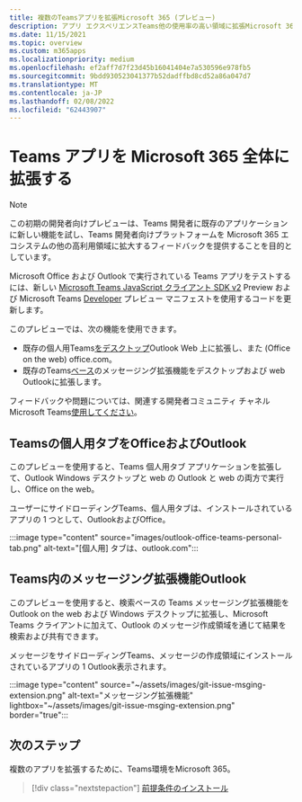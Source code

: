 ```yaml
---
title: 複数のTeamsアプリを拡張Microsoft 365 (プレビュー)
description: アプリ エクスペリエンスTeams他の使用率の高い領域に拡張Microsoft 365
ms.date: 11/15/2021
ms.topic: overview
ms.custom: m365apps
ms.localizationpriority: medium
ms.openlocfilehash: ef2aff7d7f23d45b16041404e7a530596e978fb5
ms.sourcegitcommit: 9bdd930523041377b52dadffbd8cd52a86a047d7
ms.translationtype: MT
ms.contentlocale: ja-JP
ms.lasthandoff: 02/08/2022
ms.locfileid: "62443907"
---
```

# <a name="extend-teams-apps-across-microsoft-365"></a>Teams アプリを Microsoft 365 全体に拡張する

> [!NOTE]
> この初期の開発者向けプレビューは、Teams 開発者に既存のアプリケーションに新しい機能を試し、Teams 開発者向け[](/microsoftteams/platform/feedback)プラットフォームを Microsoft 365 エコシステムの他の高利用領域に拡大するフィードバックを提供することを目的としています。

Microsoft Office および Outlook で実行されている Teams アプリをテストするには、新しい [Microsoft Teams JavaScript クライアント SDK v2](using-teams-client-sdk-preview.md) Preview および Microsoft Teams [Developer](../resources/schema/manifest-schema-dev-preview.md) プレビュー マニフェストを使用するコードを更新します。

このプレビューでは、次の機能を使用できます。

- 既存の個人用Teams[をデスクトップ](/microsoftteams/platform/tabs/how-to/create-personal-tab)Outlook Web 上に拡張し、また (Office on the web) office.com。
- 既存のTeams[ベース](/microsoftteams/platform/messaging-extensions/how-to/search-commands/define-search-command)のメッセージング拡張機能をデスクトップおよび web Outlookに拡張します。

フィードバックや問題については、関連する開発者コミュニティ チャネルMicrosoft Teams[使用してください](/microsoftteams/platform/feedback)。

## <a name="teams-personal-tabs-in-office-and-outlook"></a>Teamsの個人用タブをOfficeおよびOutlook

このプレビューを使用すると、Teams 個人用タブ アプリケーションを拡張して、Outlook Windows デスクトップと web の Outlook と web の両方で実行し、Office on the web。

ユーザーにサイドローディングTeams、個人用タブは、インストールされているアプリの 1 つとして、OutlookおよびOffice。

:::image type="content" source="images/outlook-office-teams-personal-tab.png" alt-text="[個人用] タブは、outlook.com":::

## <a name="teams-messaging-extensions-in-outlook"></a>Teams内のメッセージング拡張機能Outlook

このプレビューを使用すると、検索ベースの Teams メッセージング拡張機能を Outlook on the web および Windows デスクトップに拡張し、Microsoft Teams クライアントに加えて、Outlook のメッセージ作成領域を通じて結果を検索および共有できます。

メッセージをサイドローディングTeams、メッセージの作成領域にインストールされているアプリの 1 Outlook表示されます。

:::image type="content" source="~/assets/images/git-issue-msging-extension.png" alt-text="メッセージング拡張機能" lightbox="~/assets/images/git-issue-msging-extension.png" border="true":::

## <a name="next-step"></a>次のステップ

複数のアプリを拡張するために、Teams環境をMicrosoft 365。

> [!div class="nextstepaction"]
> [前提条件のインストール](prerequisites.md)

